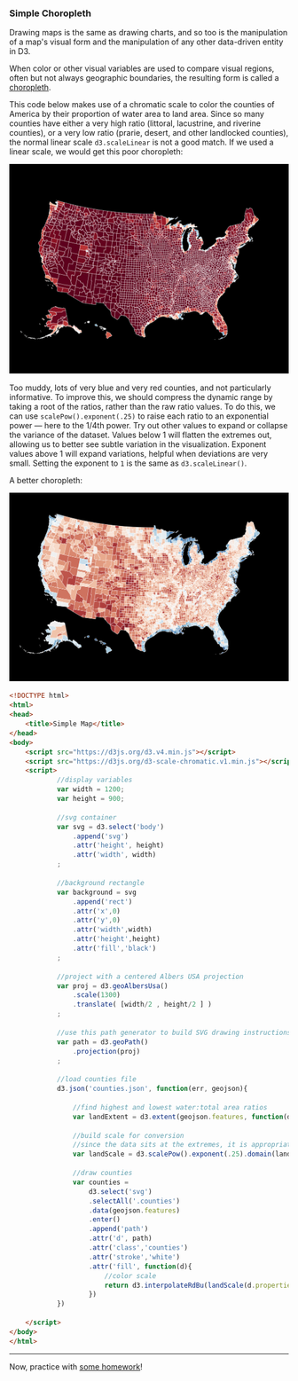 ### Simple Choropleth 

Drawing maps is the same as drawing charts, and so too is the manipulation of a map's visual form and the manipulation of any other data-driven entity in D3.

When color or other visual variables are used to compare visual regions, often but not always geographic boundaries, the resulting form is called a [choropleth](https://en.wikipedia.org/wiki/Choropleth_map).

This code below makes use of a chromatic scale to color the counties of America by their proportion of water area to land area. Since so many counties have either a very high ratio (littoral, lacustrine, and riverine counties), or a very low ratio (prarie, desert, and other landlocked counties), the normal linear scale `d3.scaleLinear` is not a good match. If we used a linear scale, we would get this poor choropleth:

![bad choropleth](badchoro.png)




Too muddy, lots of very blue and very red counties, and not particularly informative. To improve this, we should compress the dynamic range by taking a root of the ratios, rather than the raw ratio values. To do this, we can use `scalePow().exponent(.25)` to raise each ratio to an exponential power — here to the 1/4th power. Try out other values to expand or collapse the variance of the dataset. Values below 1 will flatten the extremes out, allowing us to better see subtle variation in the visualization. Exponent values above 1 will expand variations, helpful when deviations are very small. Setting the exponent to `1` is the same as `d3.scaleLinear()`.

A better choropleth:

![choropleth](choropleth.png)

```html
<!DOCTYPE html>
<html>
<head>
	<title>Simple Map</title>
</head>
<body>
	<script src="https://d3js.org/d3.v4.min.js"></script>
	<script src="https://d3js.org/d3-scale-chromatic.v1.min.js"></script>
	<script>
			//display variables
			var width = 1200;
			var height = 900;

			//svg container
			var svg = d3.select('body')
				.append('svg')
				.attr('height', height)
				.attr('width', width)
			;

			//background rectangle
			var background = svg
				.append('rect')
				.attr('x',0)
				.attr('y',0)
				.attr('width',width)
				.attr('height',height)
				.attr('fill','black')
			;

			//project with a centered Albers USA projection		
			var proj = d3.geoAlbersUsa()	
				.scale(1300)
				.translate( [width/2 , height/2 ] )
			;

			//use this path generator to build SVG drawing instructions from geo-coordinates
			var path = d3.geoPath()
				.projection(proj)
			;

			//load counties file
			d3.json('counties.json', function(err, geojson){

				//find highest and lowest water:total area ratios	
				var landExtent = d3.extent(geojson.features, function(d){return d.properties.AWATER / (d.properties.ALAND + d.properties.AWATER) });

				//build scale for conversion
				//since the data sits at the extremes, it is appropriate to compress the range of the values by taking a fourth root of each ratio
				var landScale = d3.scalePow().exponent(.25).domain(landExtent).range([0,1]);

				//draw counties
				var counties = 
					d3.select('svg')
					.selectAll('.counties')
					.data(geojson.features)
					.enter()
					.append('path')
					.attr('d', path)
					.attr('class','counties')
					.attr('stroke','white')
					.attr('fill', function(d){
						//color scale
						return d3.interpolateRdBu(landScale(d.properties.AWATER / (d.properties.ALAND + d.properties.AWATER)))
					})
			})

	</script>
</body>
</html>
```

-----

Now, practice with [some homework](homework.md)!